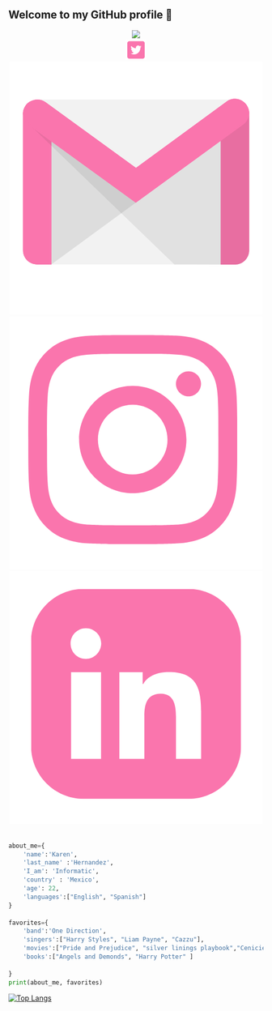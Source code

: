 ## Welcome to my GitHub profile 🙋
<div align="center">
 <a href="https://git.io/typing-svg"><img src="https://readme-typing-svg.herokuapp.com?font=arial&size=29&color=21D976&center=true&vCenter=true&lines=I'm+Karen+Jocelyn;Informatic+Enginner;Mexican;Always+learning+new+things"></a>
</div>

<div align="center">
<a hrf="https://twitter.com/Mayjoxd"><img src="https://github.com/KarenHernandez08/KarenHernandez08/blob/main/imagenes/twitter.png" width="40px"></a>
<a hrf="karenjocelynhdzromero@gmail.com"><img src="https://github.com/KarenHernandez08/KarenHernandez08/blob/main/imagenes/gmail.png"></a>
<a hrf="https://www.instagram.com/joss_poffs/"><img src="https://github.com/KarenHernandez08/KarenHernandez08/blob/main/imagenes/instagram.png"></a>
<a hrf=""><img src="https://github.com/KarenHernandez08/KarenHernandez08/blob/main/imagenes/linkedin.png"></a>


</div>

```python

about_me={
    'name':'Karen',
    'last_name' :'Hernandez',
    'I_am': 'Informatic',
    'country' : 'Mexico',
    'age': 22,
    'languages':["English", "Spanish"]    
}

favorites={
    'band':'One Direction',
    'singers':["Harry Styles", "Liam Payne", "Cazzu"],
    'movies':["Pride and Prejudice", "silver linings playbook","Cenicienta", "Harry Potter and the Goblet of Fire"],
    'books':["Angels and Demonds", "Harry Potter" ]
    
}
print(about_me, favorites)

```


[![Top Langs](https://github-readme-stats.vercel.app/api/top-langs/?username=KarenHernandez08&layout=compact)](https://github.com/anuraghazra/github-readme-stats)


